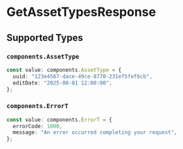 # GetAssetTypesResponse


## Supported Types

### `components.AssetType`

```typescript
const value: components.AssetType = {
  uuid: "123e4567-dace-49ce-8770-231ef5fef6cb",
  editDate: "2025-08-01 12:00:00",
};
```

### `components.ErrorT`

```typescript
const value: components.ErrorT = {
  errorCode: 1000,
  message: "An error occurred completing your request",
};
```

